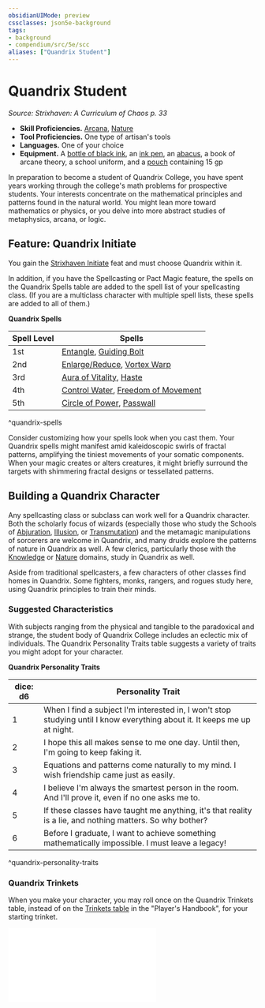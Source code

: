 ```yaml
---
obsidianUIMode: preview
cssclasses: json5e-background
tags:
- background
- compendium/src/5e/scc
aliases: ["Quandrix Student"]
---
```

# Quandrix Student
*Source: Strixhaven: A Curriculum of Chaos p. 33*  

- **Skill Proficiencies.** [Arcana](_skills.md#Arcana), [Nature](_skills.md#Nature)  
- **Tool Proficiencies.** One type of artisan's tools  
- **Languages.** One of your choice  
- **Equipment.** A [bottle of black ink](ink-1-ounce-bottle.md), an [ink pen](ink-pen.md), an [abacus](abacus.md), a book of arcane theory, a school uniform, and a [pouch](pouch.md) containing 15 gp  

In preparation to become a student of Quandrix College, you have spent years working through the college's math problems for prospective students. Your interests concentrate on the mathematical principles and patterns found in the natural world. You might lean more toward mathematics or physics, or you delve into more abstract studies of metaphysics, arcana, or logic.

## Feature: Quandrix Initiate

You gain the [Strixhaven Initiate](strixhaven-initiate-scc.md) feat and must choose Quandrix within it.

In addition, if you have the Spellcasting or Pact Magic feature, the spells on the Quandrix Spells table are added to the spell list of your spellcasting class. (If you are a multiclass character with multiple spell lists, these spells are added to all of them.)

**Quandrix Spells**

| Spell Level | Spells |
|-------------|--------|
| 1st | [Entangle](entangle.md), [Guiding Bolt](guiding-bolt.md) |
| 2nd | [Enlarge/Reduce](enlarge-reduce.md), [Vortex Warp](vortex-warp-scc.md) |
| 3rd | [Aura of Vitality](aura-of-vitality.md), [Haste](haste.md) |
| 4th | [Control Water](control-water.md), [Freedom of Movement](freedom-of-movement.md) |
| 5th | [Circle of Power](circle-of-power.md), [Passwall](passwall.md) |
^quandrix-spells

Consider customizing how your spells look when you cast them. Your Quandrix spells might manifest amid kaleidoscopic swirls of fractal patterns, amplifying the tiniest movements of your somatic components. When your magic creates or alters creatures, it might briefly surround the targets with shimmering fractal designs or tessellated patterns.

## Building a Quandrix Character

Any spellcasting class or subclass can work well for a Quandrix character. Both the scholarly focus of wizards (especially those who study the Schools of [Abjuration](wizard-school-of-abjuration.md), [Illusion](wizard-school-of-illusion.md), or [Transmutation](wizard-school-of-transmutation.md)) and the metamagic manipulations of sorcerers are welcome in Quandrix, and many druids explore the patterns of nature in Quandrix as well. A few clerics, particularly those with the [Knowledge](cleric-knowledge-domain.md) or [Nature](cleric-nature-domain.md) domains, study in Quandrix as well.

Aside from traditional spellcasters, a few characters of other classes find homes in Quandrix. Some fighters, monks, rangers, and rogues study here, using Quandrix principles to train their minds.

### Suggested Characteristics

With subjects ranging from the physical and tangible to the paradoxical and strange, the student body of Quandrix College includes an eclectic mix of individuals. The Quandrix Personality Traits table suggests a variety of traits you might adopt for your character.

**Quandrix Personality Traits**

| dice: d6 | Personality Trait |
|----------|-------------------|
| 1 | When I find a subject I'm interested in, I won't stop studying until I know everything about it. It keeps me up at night. |
| 2 | I hope this all makes sense to me one day. Until then, I'm going to keep faking it. |
| 3 | Equations and patterns come naturally to my mind. I wish friendship came just as easily. |
| 4 | I believe I'm always the smartest person in the room. And I'll prove it, even if no one asks me to. |
| 5 | If these classes have taught me anything, it's that reality is a lie, and nothing matters. So why bother? |
| 6 | Before I graduate, I want to achieve something mathematically impossible. I must leave a legacy! |
^quandrix-personality-traits

### Quandrix Trinkets

When you make your character, you may roll once on the Quandrix Trinkets table, instead of on the [Trinkets table](trinket.md) in the "Player's Handbook", for your starting trinket.

![Quandrix Trinkets](quandrix-trinkets-scc.md)